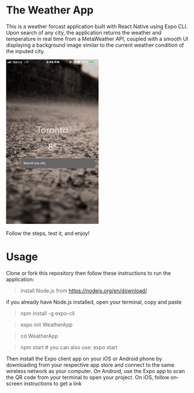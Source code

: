 # The Weather App

This is a weather forcast application built with React Native using Expo CLI. Upon search of any city, the application returns the weather and temperature in real time from a MetaWeather API, coupled with a smooth UI displaying a background image similar to the current weather condition of the inputed city. 

<img src="/canada.JPG" height=450>

Follow the steps, test it, and enjoy!

# Usage

Clone or fork this repository then follow these instructions to run the application:

> install Node.js from https://nodejs.org/en/download/

if you already have Node.js installed, open your terminal, copy and paste

> npm install -g expo-cli

> expo init WeatherApp

> cd WeatherApp

> npm start # you can also use: expo start

Then install the Expo client app on your iOS or Android phone by downloading from your respective app store and connect to the same wireless network as your computer. On Android, use the Expo app to scan the QR code from your terminal to open your project. On iOS, follow on-screen instructions to get a link
